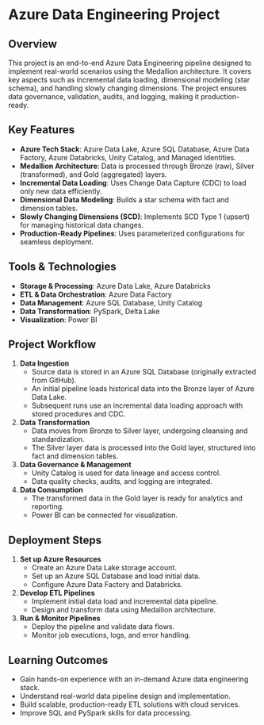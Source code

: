 # Azure Data Engineering Project

## Overview

This project is an end-to-end Azure Data Engineering pipeline designed to implement real-world scenarios using the Medallion architecture. It covers key aspects such as incremental data loading, dimensional modeling (star schema), and handling slowly changing dimensions. The project ensures data governance, validation, audits, and logging, making it production-ready.

## Key Features

- **Azure Tech Stack**: Azure Data Lake, Azure SQL Database, Azure Data Factory, Azure Databricks, Unity Catalog, and Managed Identities.
- **Medallion Architecture**: Data is processed through Bronze (raw), Silver (transformed), and Gold (aggregated) layers.
- **Incremental Data Loading**: Uses Change Data Capture (CDC) to load only new data efficiently.
- **Dimensional Data Modeling**: Builds a star schema with fact and dimension tables.
- **Slowly Changing Dimensions (SCD)**: Implements SCD Type 1 (upsert) for managing historical data changes.
- **Production-Ready Pipelines**: Uses parameterized configurations for seamless deployment.

## Tools & Technologies

- **Storage & Processing**: Azure Data Lake, Azure Databricks
- **ETL & Data Orchestration**: Azure Data Factory
- **Data Management**: Azure SQL Database, Unity Catalog
- **Data Transformation**: PySpark, Delta Lake
- **Visualization**: Power BI&#x20;

## Project Workflow

1. **Data Ingestion**
   - Source data is stored in an Azure SQL Database (originally extracted from GitHub).
   - An initial pipeline loads historical data into the Bronze layer of Azure Data Lake.
   - Subsequent runs use an incremental data loading approach with stored procedures and CDC.
2. **Data Transformation**
   - Data moves from Bronze to Silver layer, undergoing cleansing and standardization.
   - The Silver layer data is processed into the Gold layer, structured into fact and dimension tables.
3. **Data Governance & Management**
   - Unity Catalog is used for data lineage and access control.
   - Data quality checks, audits, and logging are integrated.
4. **Data Consumption**
   - The transformed data in the Gold layer is ready for analytics and reporting.
   - Power BI can be connected for visualization.

## Deployment Steps

1. **Set up Azure Resources**
   - Create an Azure Data Lake storage account.
   - Set up an Azure SQL Database and load initial data.
   - Configure Azure Data Factory and Databricks.
2. **Develop ETL Pipelines**
   - Implement initial data load and incremental data pipeline.
   - Design and transform data using Medallion architecture.
3. **Run & Monitor Pipelines**
   - Deploy the pipeline and validate data flows.
   - Monitor job executions, logs, and error handling.

## Learning Outcomes

- Gain hands-on experience with an in-demand Azure data engineering stack.
- Understand real-world data pipeline design and implementation.
- Build scalable, production-ready ETL solutions with cloud services.
- Improve SQL and PySpark skills for data processing.

##
